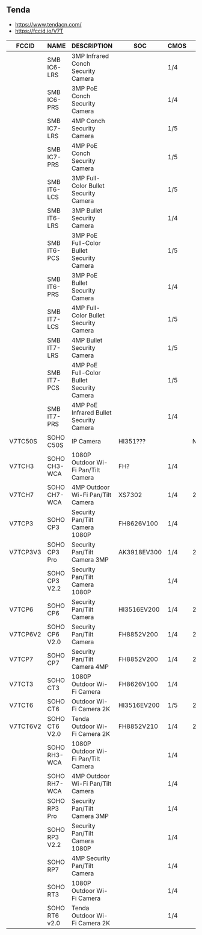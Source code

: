 Tenda
-----
- https://www.tendacn.com/
- https://fccid.io/V7T

| FCCID    | NAME          | DESCRIPTION                               | SOC         | CMOS | SPI    | WIFI       | LINK                                            |
|----------|---------------|-------------------------------------------|-------------|------|--------|------------|-------------------------------------------------|
|          | SMB IC6-LRS   | 3MP Infrared Conch Security Camera        |             | 1/4  |        |            | https://www.tendacn.com/us/product/IC6-LRS.html |
|          | SMB IC6-PRS   | 3MP PoE Conch Security Camera             |             | 1/4  |        |            | https://www.tendacn.com/us/product/IC6-PRS.html |
|          | SMB IC7-LRS   | 4MP Conch Security Camera                 |             | 1/5  |        |            | https://www.tendacn.com/us/product/ic7-lrs.html |
|          | SMB IC7-PRS   | 4MP PoE Conch Security Camera             |             | 1/5  |        |            | https://www.tendacn.com/us/product/IC7-PRS.html |
|          | SMB IT6-LCS   | 3MP Full-Color Bullet Security Camera     |             | 1/5  |        |            | https://www.tendacn.com/us/product/IT6-LCS.html |
|          | SMB IT6-LRS   | 3MP Bullet Security Camera                |             | 1/4  |        |            | https://www.tendacn.com/us/product/IT6-LRS.html |
|          | SMB IT6-PCS   | 3MP PoE Full-Color Bullet Security Camera |             | 1/5  |        |            | https://www.tendacn.com/us/product/IT6-PCS.html |
|          | SMB IT6-PRS   | 3MP PoE Bullet Security Camera            |             | 1/4  |        |            | https://www.tendacn.com/us/product/IT6-PRS.html |
|          | SMB IT7-LCS   | 4MP Full-Color Bullet Security Camera     |             | 1/5  |        |            | https://www.tendacn.com/us/product/IT7-LCS.html |
|          | SMB IT7-LRS   | 4MP Bullet Security Camera                |             | 1/5  |        |            | https://www.tendacn.com/us/product/it7-lrs.html |
|          | SMB IT7-PCS   | 4MP PoE Full-Color Bullet Security Camera |             | 1/5  |        |            | https://www.tendacn.com/us/product/IT7-PCS.html |
|          | SMB IT7-PRS   | 4MP PoE Infrared Bullet Security Camera   |             | 1/4  |        |            | https://www.tendacn.com/us/product/IT7-PRS.html |
| V7TC50S  | SOHO C50S     | IP Camera                                 | HI351???    |      | NAND?  | MT7601UN   |                                                 |
| V7TCH3   | SOHO CH3-WCA  | 1080P Outdoor Wi-Fi Pan/Tilt Camera       | FH?         | 1/4  |        |            | https://www.tendacn.com/us/product/CH3-WCA.html |
| V7TCH7   | SOHO CH7-WCA  | 4MP Outdoor Wi-Fi Pan/Tilt Camera         | XS7302      | 1/4  | 25Q128 | RTL8192FC  | https://www.tendacn.com/us/product/CH7-WCA.html |
| V7TCP3   | SOHO CP3      | Security Pan/Tilt Camera 1080P            | FH8626V100  | 1/4  |        | RTL8188FTV | https://www.tendacn.com/us/product/CP3v1.html   |
| V7TCP3V3 | SOHO CP3 Pro  | Security Pan/Tilt Camera 3MP              | AK3918EV300 | 1/4  | 25Q128 | AIC8800DL  | https://www.tendacn.com/us/product/CP3Pro.html  |
|          | SOHO CP3 V2.2 | Security Pan/Tilt Camera 1080P            |             | 1/4  |        |            | https://www.tendacn.com/us/product/CP3v22.html  |
| V7TCP6   | SOHO CP6      | Security Pan/Tilt Camera                  | HI3516EV200 | 1/4  | 25Q128 | RTL8188FTV | https://www.tendacn.com/us/product/CP6.html     |
| V7TCP6V2 | SOHO CP6 V2.0 | Security Pan/Tilt Camera                  | FH8852V200  | 1/4  | 25Q128 | RTL8188FTV |                                                 |
| V7TCP7   | SOHO CP7      | Security Pan/Tilt Camera 4MP              | FH8852V200  | 1/4  | 25Q64  | RTL8188FTV | https://www.tendacn.com/us/product/CP7.html     |
| V7TCT3   | SOHO CT3      | 1080P Outdoor Wi-Fi Camera                | FH8626V100  | 1/4  |        | RTL8192FC  | https://www.tendacn.com/us/product/CT3.html     |
| V7TCT6   | SOHO CT6      | Outdoor Wi-Fi Camera 2K                   | HI3516EV200 | 1/5  | 25Q128 | RTL8192FC  | https://www.tendacn.com/us/product/CT6v1.html   |
| V7TCT6V2 | SOHO CT6 V2.0 | Tenda Outdoor Wi-Fi Camera 2K             | FH8852V210  | 1/4  | 25Q128 | RTL8192FC  | https://www.tendacn.com/us/product/CT6v2.html   |
|          | SOHO RH3-WCA  | 1080P Outdoor Wi-Fi Pan/Tilt Camera       |             | 1/4  |        |            | https://www.tendacn.com/us/product/RH3-WCA.html |
|          | SOHO RH7-WCA  | 4MP Outdoor Wi-Fi Pan/Tilt Camera         |             | 1/4  |        |            | https://www.tendacn.com/us/product/RH7-WCA.html |
|          | SOHO RP3 Pro  | Security Pan/Tilt Camera 3MP              |             | 1/4  |        |            | https://www.tendacn.com/us/product/RP3Pro.html  |
|          | SOHO RP3 V2.2 | Security Pan/Tilt Camera 1080P            |             | 1/4  |        |            | https://www.tendacn.com/us/product/RP3V22.html  |
|          | SOHO RP7      | 4MP Security Pan/Tilt Camera              |             | 1/4  |        |            | https://www.tendacn.com/us/product/RP7.html     |
|          | SOHO RT3      | 1080P Outdoor Wi-Fi Camera                |             | 1/4  |        |            | https://www.tendacn.com/us/product/RT3.html     |
|          | SOHO RT6 v2.0 | Tenda Outdoor Wi-Fi Camera 2K             |             | 1/4  |        |            | https://www.tendacn.com/us/product/RT6v2.html   |
